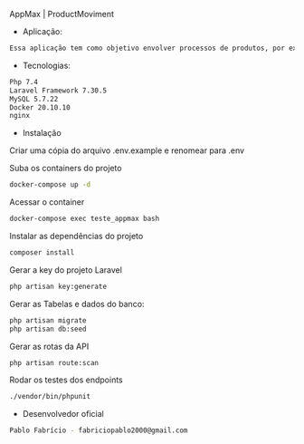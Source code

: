 AppMax | ProductMoviment

- Aplicação:
```sh
Essa aplicação tem como objetivo envolver processos de produtos, por exemplo: cadastro, atualizações e histórico de movimentações.
```
- Tecnologias:
```sh
Php 7.4
Laravel Framework 7.30.5
MySQL 5.7.22
Docker 20.10.10
nginx
```

- Instalação

Criar uma cópia do arquivo .env.example e renomear para .env

Suba os containers do projeto
```sh
docker-compose up -d
```

Acessar o container
```sh
docker-compose exec teste_appmax bash
```

Instalar as dependências do projeto
```sh
composer install
```

Gerar a key do projeto Laravel
```sh
php artisan key:generate
```

Gerar as Tabelas e dados do banco:
```sh
php artisan migrate
php artisan db:seed
```

Gerar as rotas da API
```sh
php artisan route:scan
```

Rodar os testes dos endpoints
```sh
./vendor/bin/phpunit
```

- Desenvolvedor oficial
```sh
Pablo Fabrício - fabriciopablo2000@gmail.com
```
